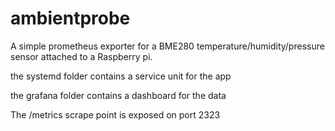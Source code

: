 # ambientprobe

A simple prometheus exporter for a BME280 temperature/humidity/pressure sensor attached to a Raspberry pi.

the systemd folder contains a service unit for the app

the grafana folder contains a dashboard for the data

The /metrics scrape point is exposed on port 2323

